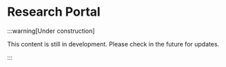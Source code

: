# Research Portal

:::warning[Under construction]

This content is still in development. Please check in the future for updates.

:::